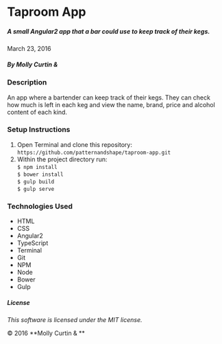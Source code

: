 # Taproom App

##### A small Angular2 app that a bar could use to keep track of their kegs.

March 23, 2016

##### By Molly Curtin &amp;

### Description

An app where a bartender can keep track of their kegs. They can check how much is left in each keg and view the name, brand, price and alcohol content of each kind.

### Setup Instructions

1. Open Terminal and clone this repository:<br> ```https://github.com/patternandshape/taproom-app.git```
2. Within the project directory run:<br>
       ```$ npm install ```<br>
       ```$ bower install ```<br>
       ```$ gulp build ```<br>
       ```$ gulp serve ```<br>


### Technologies Used

* HTML
* CSS
* Angular2
* TypeScript
* Terminal
* Git
* NPM
* Node
* Bower
* Gulp


##### License

*This software is licensed under the MIT license.*

&copy; 2016 **Molly Curtin &amp; **
